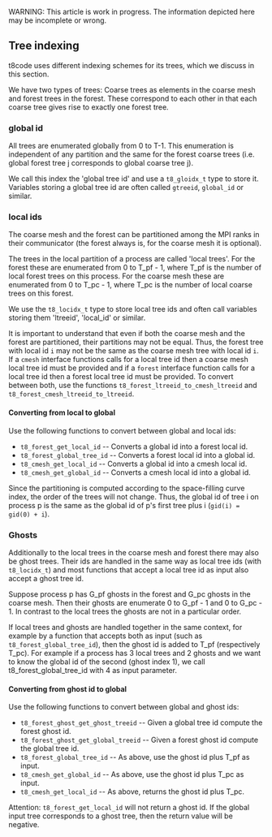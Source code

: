 WARNING: This article is work in progress. The information depicted here may be incomplete or wrong.

## Tree indexing

t8code uses different indexing schemes for its trees, which we discuss in this section.

We have two types of trees: Coarse trees as elements in the coarse mesh and forest trees in the forest. These correspond to each other in that each coarse tree gives rise to exactly one forest tree.


### global id

All trees are enumerated globally from 0 to T-1. This enumeration is independent of any partition and the same for the forest coarse trees
(i.e. global forest tree j corresponds to global coarse tree j).

We call this index the 'global tree id' and use a `t8_gloidx_t` type to store it.
Variables storing a global tree id are often called `gtreeid`, `global_id` or similar.

### local ids

The coarse mesh and the forest can be partitioned among the MPI ranks in their communicator (the forest always is, for the coarse mesh it is optional).

The trees in the local partition of a process are called 'local trees'. For the forest these are enumerated from 0 to T_pf - 1, where T_pf is the number of local forest trees on this process. For the coarse mesh these are enumerated from 0 to T_pc - 1, where T_pc is the number of local coarse trees on this forest.

We use the `t8_locidx_t` type to store local tree ids and often call variables storing them 'ltreeid', 'local_id' or similar.

It is important to understand that even if both the coarse mesh and the forest are partitioned, their partitions may not be equal.
Thus, the forest tree with local id `i` may not be the same as the coarse mesh tree with local id `i`.
If  a `cmesh` interface functions calls for a local tree id then a coarse mesh local tree id must be provided and if a `forest` interface
function calls for a local tree id then a forest local tree id must be provided.
To convert between both, use the functions `t8_forest_ltreeid_to_cmesh_ltreeid` and `t8_forest_cmesh_ltreeid_to_ltreeid`.

#### Converting from local to global

Use the following functions to convert between global and local ids:

 - `t8_forest_get_local_id` -- Converts a global id into a forest local id.
 - `t8_forest_global_tree_id` -- Converts a forest local id into a global id.
 - `t8_cmesh_get_local_id` -- Converts a global id into a cmesh local id.
 - `t8_cmesh_get_global_id` -- Converts a cmesh local id into a global id.


Since the partitioning is computed according to the space-filling curve index, the order of the trees will not change.
Thus, the global id of tree i on process p is the same as the global id of p's first tree plus i (`gid(i) = gid(0) + i`).

### Ghosts

Additionally to the local trees in the coarse mesh and forest there may also be ghost trees.
Their ids are handled in the same way as local tree ids (with `t8_locidx_t`) and most functions that accept a local tree
id as input also accept a ghost tree id.

Suppose process p has G_pf ghosts in the forest and G_pc ghosts in the coarse mesh.
Then their ghosts are enumerate 0 to G_pf - 1 and 0 to G_pc - 1. In contrast to the local trees the ghosts are not in a particular order.

If local trees and ghosts are handled together in the same context, for example by a function that accepts both as input (such as `t8_forest_global_tree_id`), then the ghost id is added to T_pf (respectively T_pc).
For example if a process has 3 local trees and 2 ghosts and we want to know the global id of the second (ghost index 1), we call t8_forest_global_tree_id with 4 as input parameter.

#### Converting from ghost id to global

Use the following functions to convert between global and ghost ids:

 - `t8_forest_ghost_get_ghost_treeid` -- Given a global tree id compute the forest ghost id.
 - `t8_forest_ghost_get_global_treeid` -- Given a forest ghost id compute the global tree id.
 - `t8_forest_global_tree_id` -- As above, use the ghost id plus T_pf as input.
 - `t8_cmesh_get_global_id` -- As above, use the ghost id plus T_pc as input.
 - `t8_cmesh_get_local_id` -- As above, returns the ghost id plus T_pc.

Attention: `t8_forest_get_local_id` will not return a ghost id. If the global input tree corresponds to a ghost tree, then the return value will be negative.






